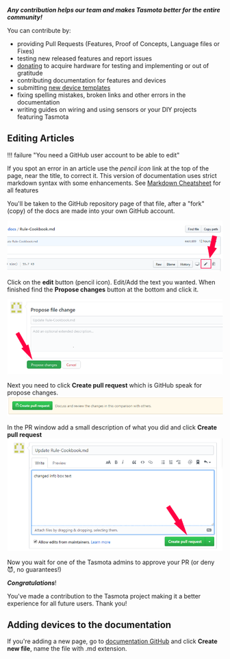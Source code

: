 ***Any contribution helps our team and makes Tasmota better for the entire community!***

You can contribute by:

- providing Pull Requests (Features, Proof of Concepts, Language files or Fixes)
- testing new released features and report issues
- [donating](https://paypal.me/tasmota) to acquire hardware for testing and implementing or out of gratitude
- contributing documentation for features and devices
- submitting [new device templates](https://templates.blakadder.com/new.html) 
- fixing spelling mistakes, broken links and other errors in the documentation
- writing guides on wiring and using sensors or your DIY projects featuring Tasmota

## Editing Articles

!!! failure "You need a GitHub user account to be able to edit"

If you spot an error in an article use the *pencil icon* link at the top of the page, near the title, to correct it. This version of documentation uses strict markdown syntax with some enhancements. See [Markdown Cheatsheet](https://3os.org/markdownCheatSheet/welcome/) for all features

You'll be taken to the GitHub repository page of that file, after a "fork" (copy) of the docs are made into your own GitHub account.

![Edit file](_media/pr_tutorial_1.png)

Click on the **edit** button (pencil icon). Edit/Add the text you wanted. When finished find the **Propose changes** button at the bottom and click it.

![Propose file change](_media/pr_tutorial_2.png)

Next you need to click **Create pull request** which is GitHub speak for propose changes.
![Create pull request](_media/pr_tutorial_3.png)

In the PR window add a small description of what you did and click **Create pull request**
![Create pull request](_media/pr_tutorial_4.png)

Now you wait for one of the Tasmota admins to approve your PR (or deny :smiling_imp:, no guarantees!) 

_**Congratulations**_! 

You've made a contribution to the Tasmota project making it a better experience for all future users. Thank you!

## Adding devices to the documentation
If you're adding a new page, go to [documentation GitHub](https://github.com/tasmota/docs/tree/master/docs) and click **Create new file**, name the file with .md extension.
